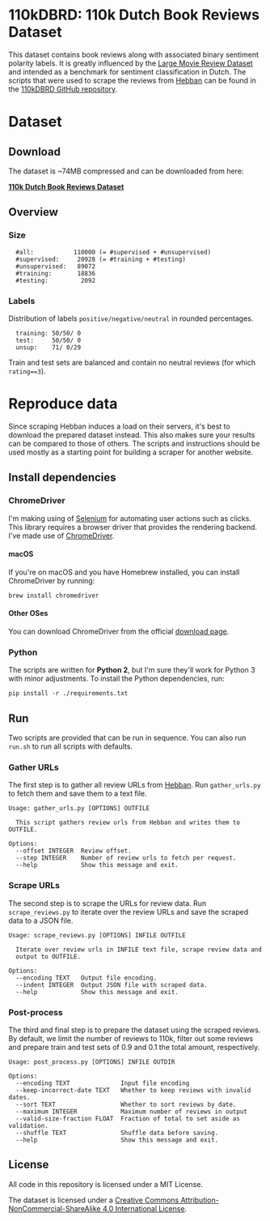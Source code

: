 # 110kDBRD: 110k Dutch Book Reviews Dataset

This dataset contains book reviews along with associated binary sentiment polarity labels. It is greatly influenced by the [Large Movie Review Dataset](http://ai.stanford.edu/~amaas/data/sentiment/) and intended as a benchmark for sentiment classification in Dutch. The scripts that were used to scrape the reviews from [Hebban](https://www.hebban.nl) can be found in the [110kDBRD GitHub repository](https://github.com/benjaminvdb/110kDBRD).

# Dataset

## Download

The dataset is ~74MB compressed and can be downloaded from here:

**[110k Dutch Book Reviews Dataset](http://bit.ly/2UTtbWh)**


## Overview

### Size
````
  #all:           110000 (= #supervised + #unsupervised)
  #supervised:     20928 (= #training + #testing)
  #unsupervised:   89072
  #training:       18836
  #testing:         2092
````

### Labels

Distribution of labels `positive/negative/neutral` in rounded percentages.
````
  training: 50/50/ 0
  test:     50/50/ 0
  unsup:    71/ 0/29
````

Train and test sets are balanced and contain no neutral reviews (for which `rating==3`).

# Reproduce data

Since scraping Hebban induces a load on their servers, it's best to download the prepared dataset instead. This also makes sure your results can be compared to those of others. The scripts and instructions should be used mostly as a starting point for building a scraper for another website.

## Install dependencies

### ChromeDriver
I'm making using of [Selenium](https://www.seleniumhq.org) for automating user actions such as clicks. This library requires a browser driver that provides the rendering backend. I've made use of [ChromeDriver](http://chromedriver.chromium.org/).

#### macOS
If you're on macOS and you have Homebrew installed, you can install ChromeDriver by running:

    brew install chromedriver
    
#### Other OSes
You can download ChromeDriver from the official [download page](http://chromedriver.chromium.org/downloads).

### Python
The scripts are written for **Python 2**, but I'm sure they'll work for Python 3 with minor adjustments. To install the Python dependencies, run:     

    pip install -r ./requirements.txt


## Run
Two scripts are provided that can be run in sequence. You can also run `run.sh` to run all scripts with defaults.

### Gather URLs
The first step is to gather all review URLs from [Hebban](https://www.hebban.nl). Run `gather_urls.py` to fetch them and save them to a text file.

```
Usage: gather_urls.py [OPTIONS] OUTFILE

  This script gathers review urls from Hebban and writes them to OUTFILE.

Options:
  --offset INTEGER  Review offset.
  --step INTEGER    Number of review urls to fetch per request.
  --help            Show this message and exit.
```

### Scrape URLs
The second step is to scrape the URLs for review data. Run `scrape_reviews.py` to iterate over the review URLs and save the scraped data to a JSON file.

```
Usage: scrape_reviews.py [OPTIONS] INFILE OUTFILE

  Iterate over review urls in INFILE text file, scrape review data and
  output to OUTFILE.

Options:
  --encoding TEXT   Output file encoding.
  --indent INTEGER  Output JSON file with scraped data.
  --help            Show this message and exit.
```

### Post-process

The third and final step is to prepare the dataset using the scraped reviews. By default, we limit the number of reviews to 110k, filter out some reviews and prepare train and test sets of 0.9 and 0.1 the total amount, respectively.

```
Usage: post_process.py [OPTIONS] INFILE OUTDIR

Options:
  --encoding TEXT              Input file encoding
  --keep-incorrect-date TEXT   Whether to keep reviews with invalid dates.
  --sort TEXT                  Whether to sort reviews by date.
  --maximum INTEGER            Maximum number of reviews in output
  --valid-size-fraction FLOAT  Fraction of total to set aside as validation.
  --shuffle TEXT               Shuffle data before saving.
  --help                       Show this message and exit.
```

## License

All code in this repository is licensed under a MIT License.

The dataset is licensed under a [Creative Commons Attribution-NonCommercial-ShareAlike 4.0 International License](https://creativecommons.org/licenses/by-nc-sa/4.0/).
